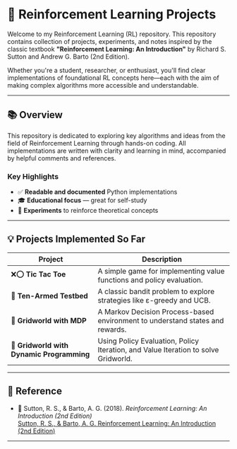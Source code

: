 # 🎯 Reinforcement Learning Projects

Welcome to my Reinforcement Learning (RL) repository. This repository contains collection of projects, experiments, and notes inspired by the classic textbook **"Reinforcement Learning: An Introduction"** by Richard S. Sutton and Andrew G. Barto (2nd Edition).

Whether you're a student, researcher, or enthusiast, you'll find clear implementations of foundational RL concepts here—each with the aim of making complex algorithms more accessible and understandable.

---

## 📚 Overview

This repository is dedicated to exploring key algorithms and ideas from the field of Reinforcement Learning through hands-on coding. All implementations are written with clarity and learning in mind, accompanied by helpful comments and references.

### Key Highlights

- ✅ **Readable and documented** Python implementations  
- 🎓 **Educational focus** — great for self-study  
- 🧪 **Experiments** to reinforce theoretical concepts  

---

## 💡 Projects Implemented So Far

| Project                           | Description |
|----------------------------------|-------------|
| ❌⭕ **Tic Tac Toe**              | A simple game for implementing value functions and policy evaluation. |
| 🧠 **Ten-Armed Testbed**         | A classic bandit problem to explore strategies like ε-greedy and UCB. |
| 🧱 **Gridworld with MDP**        | A Markov Decision Process-based environment to understand states and rewards. |
| 🧮 **Gridworld with Dynamic Programming** | Using Policy Evaluation, Policy Iteration, and Value Iteration to solve Gridworld. |

---

## 🔗 Reference

- 📖 Sutton, R. S., & Barto, A. G. (2018). *Reinforcement Learning: An Introduction (2nd Edition)*  
  [Sutton, R. S., & Barto, A. G. Reinforcement Learning: An Introduction (2nd Edition)](http://incompleteideas.net/book/the-book-2nd.html)

---

